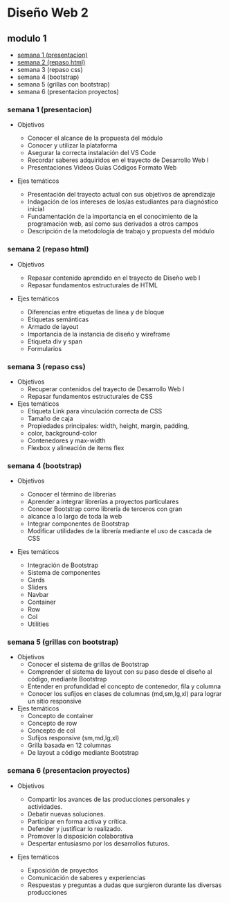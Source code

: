 # Diseño Web 2

## modulo 1

* [semana 1 (presentacion)](https://github.com/carabedo/dw2/tree/main/M1/C1%20intro)
* [semana 2 (repaso html)](https://github.com/carabedo/dw2/tree/main/M1/C2%20html)
* semana 3 (repaso css)
* semana 4 (bootstrap)
* semana 5 (grillas con bootstrap)
* semana 6 (presentacion proyectos)





### semana 1 (presentacion)

- Objetivos
  
  * Conocer el alcance de la propuesta del módulo
  * Conocer y utilizar la plataforma
  * Asegurar la correcta instalación del VS Code
  * Recordar saberes adquiridos en el trayecto de Desarrollo Web I
  * Presentaciones Videos Guías Códigos Formato Web

- Ejes temáticos
    
  * Presentación del trayecto actual con sus objetivos de aprendizaje
  * Indagación de los intereses de los/as estudiantes para diagnóstico inicial
  * Fundamentación de la importancia en el conocimiento de la programación web, así como sus derivados a otros campos
  * Descripción de la metodología de trabajo y propuesta del módulo

### semana 2 (repaso html)

- Objetivos
  * Repasar contenido aprendido en el trayecto de Diseño web I
  * Repasar fundamentos estructurales de HTML
  
- Ejes temáticos
  * Diferencias entre etiquetas de línea y de bloque
  * Etiquetas semánticas
  * Armado de layout
  * Importancia de la instancia de diseño y wireframe
  * Etiqueta div y span
  * Formularios

### semana 3 (repaso css)

- Objetivos
    * Recuperar contenidos del trayecto de Desarrollo Web I
    * Repasar fundamentos estructurales de CSS
- Ejes temáticos
    * Etiqueta Link para vinculación correcta de CSS
    * Tamaño de caja
    * Propiedades principales: width, height, margin, padding,
    * color, background-color
    * Contenedores y max-width
    * Flexbox y alineación de items flex
  
### semana 4 (bootstrap)

* Objetivos
  * Conocer el término de librerías
  * Aprender a integrar librerías a proyectos particulares
  * Conocer Bootstrap como librería de terceros con gran
  * alcance a lo largo de toda la web
  * Integrar componentes de Bootstrap
  * Modificar utilidades de la librería mediante el uso de cascada de CSS
  
* Ejes temáticos
  * Integración de Bootstrap
  * Sistema de componentes
  * Cards
  * Sliders
  * Navbar
  * Container
  * Row
  * Col
  * Utilities

### semana 5 (grillas con bootstrap)

* Objetivos
  * Conocer el sistema de grillas de Bootstrap
  * Comprender el sistema de layout con su paso desde el diseño al código, mediante Bootstrap
  * Entender en profundidad el concepto de contenedor, fila y columna
  * Conocer los sufijos en clases de columnas (md,sm,lg,xl) para lograr un sitio responsive
* Ejes temáticos
  * Concepto de container
  * Concepto de row
  * Concepto de col
  * Sufijos responsive (sm,md,lg,xl)
  * Grilla basada en 12 columnas
  * De layout a código mediante Bootstrap

### semana 6 (presentacion proyectos)

* Objetivos
  * Compartir los avances de las producciones personales y actividades.
  * Debatir nuevas soluciones.
  * Participar en forma activa y crítica.
  * Defender y justificar lo realizado.
  * Promover la disposición colaborativa
  * Despertar entusiasmo por los desarrollos futuros.
  
* Ejes temáticos
  * Exposición de proyectos
  * Comunicación de saberes y experiencias
  * Respuestas y preguntas a dudas que surgieron durante las diversas producciones
